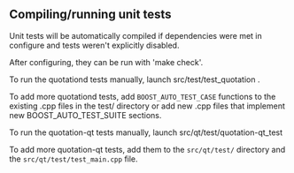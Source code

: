 Compiling/running unit tests
------------------------------------

Unit tests will be automatically compiled if dependencies were met in configure
and tests weren't explicitly disabled.

After configuring, they can be run with 'make check'.

To run the quotationd tests manually, launch src/test/test_quotation .

To add more quotationd tests, add `BOOST_AUTO_TEST_CASE` functions to the existing
.cpp files in the test/ directory or add new .cpp files that
implement new BOOST_AUTO_TEST_SUITE sections.

To run the quotation-qt tests manually, launch src/qt/test/quotation-qt_test

To add more quotation-qt tests, add them to the `src/qt/test/` directory and
the `src/qt/test/test_main.cpp` file.
